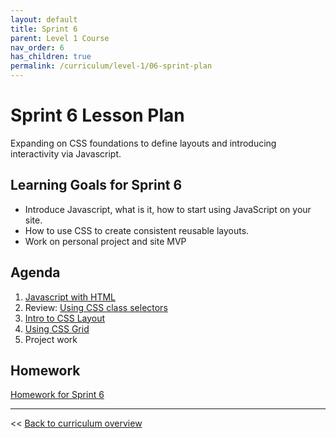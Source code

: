 ```yaml
---
layout: default
title: Sprint 6
parent: Level 1 Course
nav_order: 6
has_children: true
permalink: /curriculum/level-1/06-sprint-plan
---
```


# Sprint 6 Lesson Plan

Expanding on CSS foundations to define layouts and introducing interactivity via Javascript.

## Learning Goals for Sprint 6
* Introduce Javascript, what is it, how to start using JavaScript on your site.
* How to use CSS to create consistent reusable layouts.
* Work on personal project and site MVP


## Agenda
1. [Javascript with HTML](../modules/using-js-with-html)
1. Review: [Using CSS class selectors](../modules/using-class-css-selectors)
1. [Intro to CSS Layout](../modules/intro-to-css-layout)
1. [Using CSS Grid](../modules/using-css-grid)
1. Project work

## Homework
[Homework for Sprint 6](./homework)

---
<< [Back to curriculum overview](https://glover.io/refcode-docs/curriculum/)
